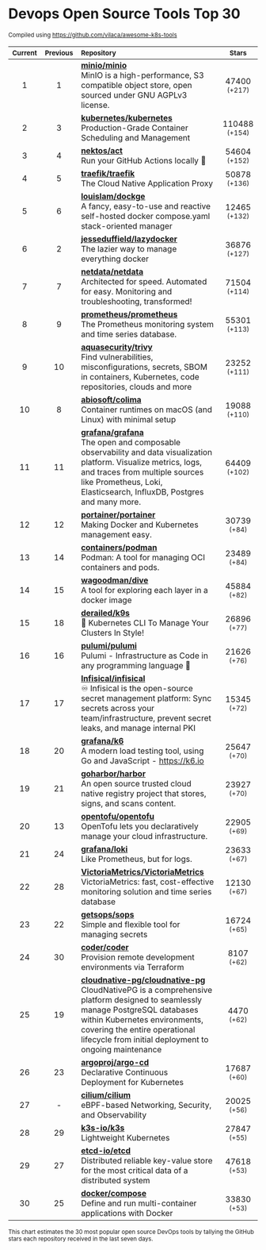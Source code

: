 # Devops Open Source Tools Top 30
<sup>Compiled using https://github.com/vilaca/awesome-k8s-tools</sup>
<div align="center">

|<sub>Current</sub>|<sub>Previous</sub>|<sub>Repository</sub>|<sub>Stars</sub>|
|:---:|:---:|:---|:---:|
|1|1|[**minio/minio**](https://github.com/minio/minio)<br/>MinIO is a high-performance, S3 compatible object store, open sourced under GNU AGPLv3 license.|47400 <sup>(+217)</sup>|
|2|3|[**kubernetes/kubernetes**](https://github.com/kubernetes/kubernetes)<br/>Production-Grade Container Scheduling and Management|110488 <sup>(+154)</sup>|
|3|4|[**nektos/act**](https://github.com/nektos/act)<br/>Run your GitHub Actions locally 🚀|54604 <sup>(+152)</sup>|
|4|5|[**traefik/traefik**](https://github.com/traefik/traefik)<br/>The Cloud Native Application Proxy|50878 <sup>(+136)</sup>|
|5|6|[**louislam/dockge**](https://github.com/louislam/dockge)<br/>A fancy, easy-to-use and reactive self-hosted docker compose.yaml stack-oriented manager|12465 <sup>(+132)</sup>|
|6|2|[**jesseduffield/lazydocker**](https://github.com/jesseduffield/lazydocker)<br/>The lazier way to manage everything docker|36876 <sup>(+127)</sup>|
|7|7|[**netdata/netdata**](https://github.com/netdata/netdata)<br/>Architected for speed. Automated for easy. Monitoring and troubleshooting, transformed!|71504 <sup>(+114)</sup>|
|8|9|[**prometheus/prometheus**](https://github.com/prometheus/prometheus)<br/>The Prometheus monitoring system and time series database.|55301 <sup>(+113)</sup>|
|9|10|[**aquasecurity/trivy**](https://github.com/aquasecurity/trivy)<br/>Find vulnerabilities, misconfigurations, secrets, SBOM in containers, Kubernetes, code repositories, clouds and more|23252 <sup>(+111)</sup>|
|10|8|[**abiosoft/colima**](https://github.com/abiosoft/colima)<br/>Container runtimes on macOS (and Linux) with minimal setup|19088 <sup>(+110)</sup>|
|11|11|[**grafana/grafana**](https://github.com/grafana/grafana)<br/>The open and composable observability and data visualization platform. Visualize metrics, logs, and traces from multiple sources like Prometheus, Loki, Elasticsearch, InfluxDB, Postgres and many more. |64409 <sup>(+102)</sup>|
|12|12|[**portainer/portainer**](https://github.com/portainer/portainer)<br/>Making Docker and Kubernetes management easy.|30739 <sup>(+84)</sup>|
|13|14|[**containers/podman**](https://github.com/containers/podman)<br/>Podman: A tool for managing OCI containers and pods.|23489 <sup>(+84)</sup>|
|14|15|[**wagoodman/dive**](https://github.com/wagoodman/dive)<br/>A tool for exploring each layer in a docker image|45884 <sup>(+82)</sup>|
|15|18|[**derailed/k9s**](https://github.com/derailed/k9s)<br/>🐶 Kubernetes CLI To Manage Your Clusters In Style!|26896 <sup>(+77)</sup>|
|16|16|[**pulumi/pulumi**](https://github.com/pulumi/pulumi)<br/>Pulumi - Infrastructure as Code in any programming language 🚀|21626 <sup>(+76)</sup>|
|17|17|[**Infisical/infisical**](https://github.com/Infisical/infisical)<br/>♾ Infisical is the open-source secret management platform: Sync secrets across your team/infrastructure, prevent secret leaks, and manage internal PKI|15345 <sup>(+72)</sup>|
|18|20|[**grafana/k6**](https://github.com/grafana/k6)<br/>A modern load testing tool, using Go and JavaScript - https://k6.io|25647 <sup>(+70)</sup>|
|19|21|[**goharbor/harbor**](https://github.com/goharbor/harbor)<br/>An open source trusted cloud native registry project that stores, signs, and scans content.|23927 <sup>(+70)</sup>|
|20|13|[**opentofu/opentofu**](https://github.com/opentofu/opentofu)<br/>OpenTofu lets you declaratively manage your cloud infrastructure.|22905 <sup>(+69)</sup>|
|21|24|[**grafana/loki**](https://github.com/grafana/loki)<br/>Like Prometheus, but for logs.|23633 <sup>(+67)</sup>|
|22|28|[**VictoriaMetrics/VictoriaMetrics**](https://github.com/VictoriaMetrics/VictoriaMetrics)<br/>VictoriaMetrics: fast, cost-effective monitoring solution and time series database|12130 <sup>(+67)</sup>|
|23|22|[**getsops/sops**](https://github.com/getsops/sops)<br/>Simple and flexible tool for managing secrets|16724 <sup>(+65)</sup>|
|24|30|[**coder/coder**](https://github.com/coder/coder)<br/>Provision remote development environments via Terraform|8107 <sup>(+62)</sup>|
|25|19|[**cloudnative-pg/cloudnative-pg**](https://github.com/cloudnative-pg/cloudnative-pg)<br/>CloudNativePG is a comprehensive platform designed to seamlessly manage PostgreSQL databases within Kubernetes environments, covering the entire operational lifecycle from initial deployment to ongoing maintenance|4470 <sup>(+62)</sup>|
|26|23|[**argoproj/argo-cd**](https://github.com/argoproj/argo-cd)<br/>Declarative Continuous Deployment for Kubernetes|17687 <sup>(+60)</sup>|
|27|-|[**cilium/cilium**](https://github.com/cilium/cilium)<br/>eBPF-based Networking, Security, and Observability|20025 <sup>(+56)</sup>|
|28|29|[**k3s-io/k3s**](https://github.com/k3s-io/k3s)<br/>Lightweight Kubernetes|27847 <sup>(+55)</sup>|
|29|27|[**etcd-io/etcd**](https://github.com/etcd-io/etcd)<br/>Distributed reliable key-value store for the most critical data of a distributed system|47618 <sup>(+53)</sup>|
|30|25|[**docker/compose**](https://github.com/docker/compose)<br/>Define and run multi-container applications with Docker|33830 <sup>(+53)</sup>|


</div>

<sub>This chart estimates the 30 most popular open source DevOps tools by tallying the GitHub stars each repository received in the last seven days.</sub>
